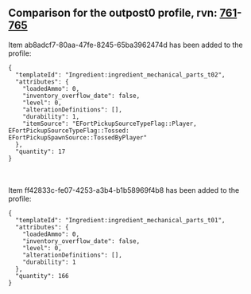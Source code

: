 ## Comparison for the outpost0 profile, rvn: [761](https://github.com/PRO100KatYT/FortniteProfileRevisions/tree/main/profiles/outpost0/761%20outpost0.json)-[765](https://github.com/PRO100KatYT/FortniteProfileRevisions/tree/main/profiles/outpost0/765%20outpost0.json)

Item ab8adcf7-80aa-47fe-8245-65ba3962474d has been added to the profile:

```
{
  "templateId": "Ingredient:ingredient_mechanical_parts_t02",
  "attributes": {
    "loadedAmmo": 0,
    "inventory_overflow_date": false,
    "level": 0,
    "alterationDefinitions": [],
    "durability": 1,
    "itemSource": "EFortPickupSourceTypeFlag::Player, EFortPickupSourceTypeFlag::Tossed: EFortPickupSpawnSource::TossedByPlayer"
  },
  "quantity": 17
}
```

<br><br>
Item ff42833c-fe07-4253-a3b4-b1b58969f4b8 has been added to the profile:

```
{
  "templateId": "Ingredient:ingredient_mechanical_parts_t01",
  "attributes": {
    "loadedAmmo": 0,
    "inventory_overflow_date": false,
    "level": 0,
    "alterationDefinitions": [],
    "durability": 1
  },
  "quantity": 166
}
```

<br><br>
